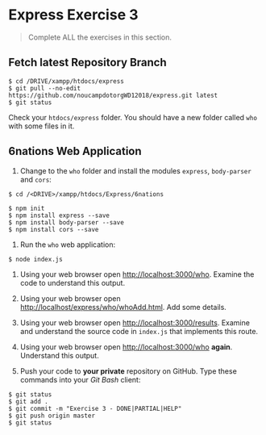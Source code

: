 # Express Exercise 3

> Complete ALL the exercises in this section.

## Fetch latest Repository Branch

```
$ cd /DRIVE/xampp/htdocs/express
$ git pull --no-edit https://github.com/noucampdotorgWD12018/express.git latest
$ git status

```

Check your ``htdocs/express`` folder.  You should have a new folder called ``who`` with some files in it.

## 6nations Web Application

1. Change to the ``who`` folder and install the modules ``express``, ``body-parser`` and ``cors``:

```
$ cd /<DRIVE>/xampp/htdocs/Express/6nations  

$ npm init
$ npm install express --save
$ npm install body-parser --save
$ npm install cors --save

```

1. Run the ``who`` web application:

```
$ node index.js

```

1. Using your web browser open [http://localhost:3000/who](http://localhost:3000/who).  Examine the code to understand this output.

1. Using your web browser open [http://localhost/express/who/whoAdd.html](http://localhost/express/who/whoAdd.html).  Add some details. 

1. Using your web browser open [http://localhost:3000/results](http://localhost:3000/results).  Examine and understand the source code in ``index.js`` that implements this route.

1. Using your web browser open [http://localhost:3000/who](http://localhost:3000/who) **again**.  Understand this output.

1. Push your code to **your private** repository on GitHub.  Type these commands into your *Git Bash* client:

```
$ git status
$ git add .
$ git commit -m "Exercise 3 - DONE|PARTIAL|HELP"
$ git push origin master
$ git status

```